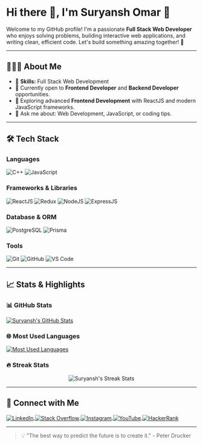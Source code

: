 # Hi there 👋, I'm Suryansh Omar 🌼

Welcome to my GitHub profile! I'm a passionate **Full Stack Web Developer** who enjoys solving problems, building interactive web applications, and writing clean, efficient code. Let's build something amazing together! 🚀

---

## 👨🏻‍💻 About Me

- 🌟 **Skills:** Full Stack Web Development
- 🔭 Currently open to **Frontend Developer** and **Backend Developer** opportunities.
- 🌱 Exploring advanced **Frontend Development** with ReactJS and modern JavaScript frameworks.
- 💬 Ask me about: Web Development, JavaScript, or coding tips.

---

## 🛠 Tech Stack

### Languages
![C++](https://img.shields.io/badge/C++-%2300599C.svg?style=for-the-badge&logo=c%2B%2B&logoColor=white)
![JavaScript](https://img.shields.io/badge/JavaScript-%23323330.svg?style=for-the-badge&logo=javascript&logoColor=%23F7DF1E)

### Frameworks & Libraries
![ReactJS](https://img.shields.io/badge/ReactJS-%2320232a.svg?style=for-the-badge&logo=react&logoColor=%2361DAFB)
![Redux](https://img.shields.io/badge/Redux-%23593d88.svg?style=for-the-badge&logo=redux&logoColor=white)
![NodeJS](https://img.shields.io/badge/NodeJS-%23339933.svg?style=for-the-badge&logo=node.js&logoColor=white)
![ExpressJS](https://img.shields.io/badge/ExpressJS-%23000000.svg?style=for-the-badge&logo=express&logoColor=white)

### Database & ORM
![PostgreSQL](https://img.shields.io/badge/PostgreSQL-%23316192.svg?style=for-the-badge&logo=postgresql&logoColor=white)
![Prisma](https://img.shields.io/badge/Prisma-%2300C6FF.svg?style=for-the-badge&logo=prisma&logoColor=white)

### Tools
![Git](https://img.shields.io/badge/Git-%23F05033.svg?style=for-the-badge&logo=git&logoColor=white)
![GitHub](https://img.shields.io/badge/GitHub-%23121011.svg?style=for-the-badge&logo=github&logoColor=white)
![VS Code](https://img.shields.io/badge/VS%20Code-%23007ACC.svg?style=for-the-badge&logo=visual-studio-code&logoColor=white)

---

## 📈 Stats & Highlights

### 📊 GitHub Stats
<a href="https://github-readme-stats.vercel.app/api?username=suryyanshomar44&show_icons=true&theme=radical">
  <img align="center" src="https://github-readme-stats.vercel.app/api?username=suryyanshomar44&show_icons=true&theme=radical" alt="Suryansh's GitHub Stats" />
</a>

### 🌐 Most Used Languages
<a href="https://github-readme-stats.vercel.app/api/top-langs/?username=suryyanshomar44&layout=compact&theme=radical">
  <img align="center" src="https://github-readme-stats.vercel.app/api/top-langs/?username=suryyanshomar44&layout=compact&theme=radical" alt="Most Used Languages" />
</a>

### 🔥 Streak Stats
<p align="center">
  <img src="https://github-readme-streak-stats.herokuapp.com/?user=suryyanshomar44&theme=black-ice" alt="Suryansh's Streak Stats" />
</p>

---

## 🤝 Connect with Me

<a href="https://www.linkedin.com/in/suryansh-omar-012185191/" target="_blank">
  <img align="center" src="https://img.shields.io/badge/LinkedIn-%230077B5.svg?style=for-the-badge&logo=linkedin&logoColor=white" alt="LinkedIn" />
</a>
<a href="https://stackoverflow.com/users/12345678/suryansh-omar" target="_blank">
  <img align="center" src="https://img.shields.io/badge/StackOverflow-%23F58025.svg?style=for-the-badge&logo=stackoverflow&logoColor=white" alt="Stack Overflow" />
</a>
<a href="https://instagram.com/suryansh.omar" target="_blank">
  <img align="center" src="https://img.shields.io/badge/Instagram-%23E4405F.svg?style=for-the-badge&logo=instagram&logoColor=white" alt="Instagram" />
</a>
<a href="https://www.youtube.com/channel/UCCcHYWBHE6zBL8pRf2TVrTg" target="_blank">
  <img align="center" src="https://img.shields.io/badge/YouTube-%23FF0000.svg?style=for-the-badge&logo=youtube&logoColor=white" alt="YouTube" />
</a>
<a href="https://www.hackerrank.com/suryyanshomar44" target="_blank">
  <img align="center" src="https://img.shields.io/badge/HackerRank-%232EC866.svg?style=for-the-badge&logo=hackerrank&logoColor=white" alt="HackerRank" />
</a>

---

> 💡 "The best way to predict the future is to create it." - Peter Drucker
